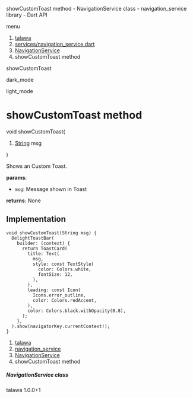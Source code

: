 




showCustomToast method - NavigationService class - navigation\_service library - Dart API







menu

1. [talawa](../../index.html)
2. [services/navigation\_service.dart](../../file-___home_harshil_Desktop_open-source_palisadoes_talawa_lib_services_navigation_service/)
3. [NavigationService](../../file-___home_harshil_Desktop_open-source_palisadoes_talawa_lib_services_navigation_service/NavigationService-class.html)
4. showCustomToast method

showCustomToast


dark\_mode

light\_mode




# showCustomToast method


void
showCustomToast(

1. [String](https://api.flutter.dev/flutter/dart-core/String-class.html) msg

)

Shows an Custom Toast.

**params**:

* `msg`: Message shown in Toast

**returns**:
None


## Implementation

```
void showCustomToast(String msg) {
  DelightToastBar(
    builder: (context) {
      return ToastCard(
        title: Text(
          msg,
          style: const TextStyle(
            color: Colors.white,
            fontSize: 12,
          ),
        ),
        leading: const Icon(
          Icons.error_outline,
          color: Colors.redAccent,
        ),
        color: Colors.black.withOpacity(0.8),
      );
    },
  ).show(navigatorKey.currentContext!);
}
```

 


1. [talawa](../../index.html)
2. [navigation\_service](../../file-___home_harshil_Desktop_open-source_palisadoes_talawa_lib_services_navigation_service/)
3. [NavigationService](../../file-___home_harshil_Desktop_open-source_palisadoes_talawa_lib_services_navigation_service/NavigationService-class.html)
4. showCustomToast method

##### NavigationService class





talawa
1.0.0+1






